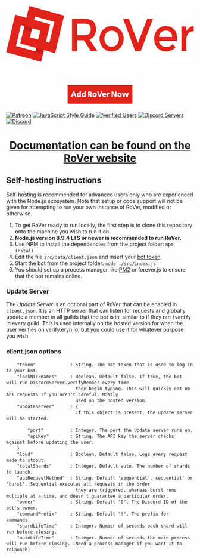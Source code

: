 <p align="center">
    <a href="https://eryn.io/RoVer/"><img src="/assets/Logo_Text.svg" alt="RoVer" height="150" /></a>
</p>

<p align="center">
    <a href="https://discordapp.com/oauth2/authorize?client_id=298796807323123712&scope=bot&permissions=402656264"><img src="/assets/Add_RoVer.png" alt="Add" /></a>
</p>

[![Patreon](http://i.imgur.com/dujYlAK.png)](https://www.patreon.com/erynlynn) [![JavaScript Style Guide](https://img.shields.io/badge/code_style-standard-brightgreen.svg)](https://standardjs.com) [![Verified Users](https://img.shields.io/badge/verified%20users-800K%2B-brightgreen.svg)](https://eryn.io/RoVer) [![Discord Servers](https://img.shields.io/badge/total%20servers-45K%2B-brightgreen.svg)](https://eryn.io/RoVer)
[![Discord](https://img.shields.io/discord/425800792679645204.svg)](https://discord.gg/7yfwrat)

<h1 align="center"><a href="https://rover.link/#readme">Documentation can be found on the RoVer website</a></h1>

## Self-hosting instructions
Self-hosting is recommended for advanced users only who are experienced with the Node.js ecosystem. Note that setup or code support will not be given for attempting to run your own instance of RoVer, modified or otherwise.

1. To get RoVer ready to run locally, the first step is to clone this repository onto the machine you wish to run it on.
2. **Node.js version 8.9.4 LTS or newer is recommended to run RoVer.**
3. Use NPM to install the dependencies from the project folder: `npm install`
4. Edit the file `src/data/client.json` and insert your [bot token](https://discordapp.com/developers/applications/me).
5. Start the bot from the project folder: `node ./src/index.js`
6. You should set up a process manager like [PM2](http://pm2.keymetrics.io/) or forever.js to ensure that the bot remains online.

### Update Server

The *Update Server* is an optional part of RoVer that can be enabled in `client.json`. It is an HTTP server that can listen for requests and globally update a member in all guilds that the bot is in, similar to if they ran `!verify` in every guild. This is used internally on the hosted version for when the user verifies on verify.eryn.io, but you could use it for whatever purpose you wish.

### client.json options

```
    "token"             : String. The bot token that is used to log in to your bot.
    "lockNicknames"     : Boolean. Default false. If true, the bot will run DiscordServer.verifyMember every time
                          they begin typing. This will quickly eat up API requests if you aren't careful. Mostly
                          used on the hosted version.
    "updateServer"      : {
                          If this object is present, the update server will be started.

        "port"          : Integer. The port the Update server runs on.
        "apiKey"        : String. The API key the server checks against before updating the user.
    }
    "loud"              : Boolean. Default false. Logs every request made to stdout.
    "totalShards"       : Integer. Default auto. The number of shards to launch.
    "apiRequestMethod"  : String. Default 'sequential'. sequential' or 'burst'. Sequential executes all requests in the order
                          they are triggered, whereas burst runs multiple at a time, and doesn't guarantee a particular order.
    "owner"             : String. Default "0". The Discord ID of the bot's owner.
    "commandPrefix"     : String. Default "!". The prefix for commands.
    "shardLifeTime"     : Integer. Number of seconds each shard will run before closing.
    "mainLifeTime"      : Integer. Number of seconds the main process will run before closing. (Need a process manager if you want it to relaunch)
```
